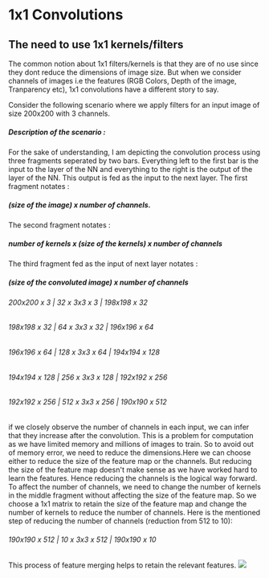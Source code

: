 # 1x1 Convolutions
## The need to use 1x1 kernels/filters 

The common notion about 1x1 filters/kernels is that they are of no use since they dont reduce the dimensions of image size. But when we consider channels of images i.e the features (RGB Colors, Depth of the image, Tranparency etc), 1x1 convolutions have a different story to say.

Consider the following scenario where we apply filters for an input image of size 200x200 with 3 channels. 

##### Description of the scenario :
For the sake of understanding, I am depicting the convolution process using three fragments seperated by two bars. Everything left to the first bar is the input to the layer of the NN and everything to the right is the output of the layer of the NN. This output is fed as the input  to the next layer.
The first fragment notates :
##### (size of the image) x number of channels. 
The second fragment notates :
##### number of kernels x (size of the kernels) x number of channels
The third fragment fed as the  input of next layer notates :
##### (size of the convoluted image) x number of channels
###### 200x200 x 3   | 32  x 3x3 x 3   | 198x198 x 32
###### 198x198 x 32  | 64  x 3x3 x 32  | 196x196 x 64
###### 196x196 x 64  | 128 x 3x3 x 64  | 194x194 x 128
###### 194x194 x 128 | 256 x 3x3 x 128 | 192x192 x 256
###### 192x192 x 256 | 512 x 3x3 x 256 | 190x190 x 512

if we closely observe the number of channels in each input, we can infer that they increase after the convolution. This is a problem for computation as we have limited memory and millions of images to train. So to avoid out of memory error, we need to reduce the dimensions.Here we can choose either to reduce the size of the feature map or the channels. But reducing the size of the feature map doesn't make sense as we have worked hard to learn the features. Hence reducing the channels is the logical way forward. To affect the number of channels, we need to change the number of kernels in the middle fragment without affecting the size of the feature map. So we choose a 1x1 matrix to retain the size of the feature map and change the number of kernels to reduce the number of channels. Here is the mentioned step of reducing the number of channels (reduction from 512 to 10): 
###### 190x190 x 512 | 10 x 3x3 x 512 | 190x190 x 10
This process of feature merging helps to retain the relevant features.
<img src="/https://github.com/sughosh360/sughosh360.github.io/Images/convo.png">